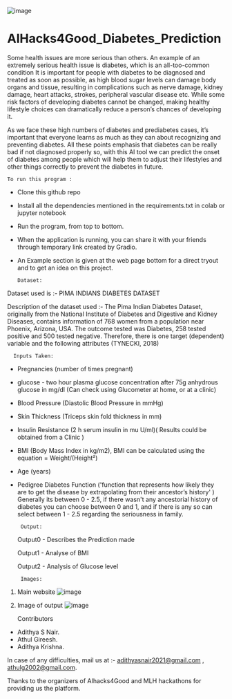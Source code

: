 ![image](https://user-images.githubusercontent.com/91555336/193445623-0706b662-e910-4a22-baad-1f9ea9fde7a6.png)


# AIHacks4Good_Diabetes_Prediction
Some health issues are more serious than others. An example of an extremely serious health issue is diabetes, which is an all-too-common condition It is important for people with diabetes to be diagnosed and treated as soon as possible, as high blood sugar levels can damage body organs and tissue, resulting in complications such as nerve damage, kidney damage, heart attacks, strokes, peripheral vascular disease etc. While some risk factors of developing diabetes cannot be changed, making healthy lifestyle choices can dramatically reduce a person’s chances of developing it. 

As we face these high numbers of diabetes and prediabetes cases, it’s important that everyone learns as much as they can about recognizing and preventing diabetes. All these points emphasis that diabetes can be really bad if not diagnosed properly so, with this AI tool we can predict the onset of diabetes among people which will help them to adjust their lifestyles and other things correctly to prevent the diabetes in future.

    To run this program :

* Clone this github repo 
* Install all the dependencies mentioned in the requirements.txt in colab or jupyter notebook
* Run the program, from top to bottom.
* When the application is running, you can share it with your friends through temporary link created by Gradio.
* An Example section is given at the web page bottom for a direct tryout and to get an idea on this project.

      Dataset:

Dataset used is :- PIMA INDIANS DIABETES DATASET

Description of the dataset used :- The Pima Indian Diabetes Dataset, originally from the National Institute of Diabetes and Digestive and Kidney Diseases, contains information of 768 women from a population near Phoenix, Arizona, USA. The outcome tested was Diabetes, 258 tested positive and 500 tested negative. Therefore, there is one target (dependent) variable and the following attributes (TYNECKI, 2018)

      Inputs Taken:

* Pregnancies (number of times pregnant)

* glucose - two hour plasma glucose concentration after 75g anhydrous glucose in mg/dl (Can check using Glucometer at home, or at a clinic)

* Blood Pressure (Diastolic Blood Pressure in mmHg)

* Skin Thickness (Triceps skin fold thickness in mm)

* Insulin Resistance (2 h serum insulin in mu U/ml)( Results could be obtained from a Clinic )

* BMI (Body Mass Index in kg/m2), BMI can be calculated using the equation  = Weight/(Height²)

* Age (years)

* Pedigree Diabetes Function ('function that represents how likely they are to get the disease by extrapolating from their ancestor’s history' )
Generally its between 0 - 2.5, if there wasn't any ancestorial history of diabetes you can choose between 0 and 1, and if there is any so can select between 1 - 2.5 regarding the seriousness in family.

       Output:

    Output0 - Describes the Prediction made

    Output1 - Analyse of BMI
    
    Output2 - Analysis of Glucose level
    
       Images:

1) Main website 
![image](https://user-images.githubusercontent.com/91555336/193445356-629d674e-eec0-496b-a3ab-e111f0abef2e.png)

2) Image of output
 ![image](https://user-images.githubusercontent.com/91555336/193445441-3763216a-b8fc-415f-b1bd-62b448980624.png)


    Contributors

* Adithya S Nair.
* Athul Gireesh.
* Adithya Krishna.

In case of any difficulties, mail us at :- adithyasnair2021@gmail.com , athulg2002@gmail.com.

Thanks to the organizers of AIhacks4Good and MLH hackathons for providing us the platform.

